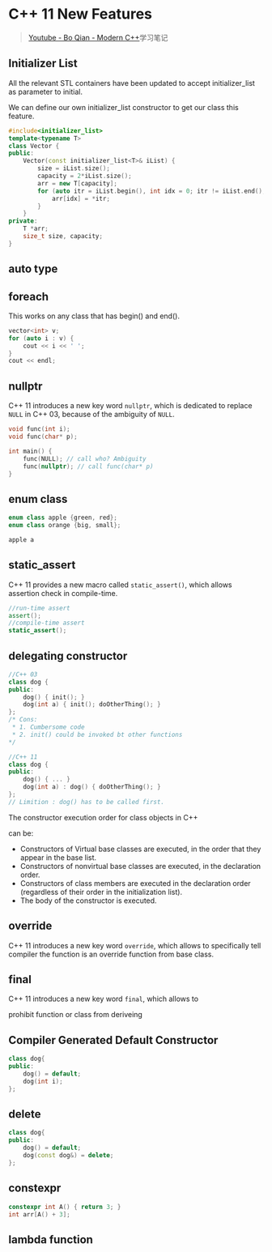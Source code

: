 # C++ 11 New Features

> [Youtube - Bo Qian - Modern C++](https://www.youtube.com/watch?v=U6mgsPqV32A&list=PL5jc9xFGsL8FWtnZBeTqZBbniyw0uHyaH)学习笔记

## Initializer List

All the relevant STL containers have been updated to accept initializer_list as parameter to initial.

We can define our own initializer_list constructor to get our class this feature.

``` c++
#include<initializer_list>
template<typename T>
class Vector {
public:
    Vector(const initializer_list<T>& iList) {
        size = iList.size();
        capacity = 2*iList.size();
        arr = new T[capacity];
        for (auto itr = iList.begin(), int idx = 0; itr != iList.end(); itr++, idx++) {
            arr[idx] = *itr;
        }
    }
private:
    T *arr;
    size_t size, capacity;
}
```

## auto type

## foreach

This works on any class that has begin() and end(). 

``` c++
vector<int> v;
for (auto i : v) {
    cout << i << ' '; 
}
cout << endl;
```

## nullptr

C++ 11 introduces a new key word `nullptr`, which is dedicated to replace `NULL` in C++ 03, because of the ambiguity of `NULL`.

``` c++
void func(int i);
void func(char* p);

int main() {
    func(NULL); // call who? Ambiguity
    func(nullptr); // call func(char* p)
}
```

## enum class

``` c++
enum class apple {green, red};
enum class orange {big, small};

apple a
```

## static_assert

C++ 11 provides a new macro called `static_assert()`, which allows assertion check in compile-time.

``` c++
//run-time assert
assert();
//compile-time assert
static_assert();
```

## delegating constructor

``` c++
//C++ 03
class dog {
public:
   	dog() { init(); }
    dog(int a) { init(); doOtherThing(); }
};
/* Cons:
 * 1. Cumbersome code
 * 2. init() could be invoked bt other functions
*/

//C++ 11
class dog {
public:
    dog() { ... }
    dog(int a) : dog() { doOtherThing(); }
};
// Limition : dog() has to be called first. 
```

The constructor execution order for class objects in C++

can be:

+ Constructors of Virtual base classes are executed, in the order that they appear in the base list.
+ Constructors of nonvirtual base classes are executed, in the declaration order.
+ Constructors of class members are executed in the declaration order (regardless of their order in the initialization list).
+ The body of the constructor is executed.

## override

C++ 11 introduces a new key word `override`, which allows to specifically  tell compiler the function is an override function from base class.

## final

C++ 11 introduces a new key word `final`, which allows to 

prohibit function or class from deriveing

## Compiler Generated Default Constructor

``` c++
class dog{
public:
    dog() = default;
    dog(int i);
};
```

## delete

``` c++
class dog{
public:
    dog() = default;
    dog(const dog&) = delete;
};
```

## constexpr

``` c++
constexpr int A() { return 3; }
int arr[A() + 3];
```

## lambda function

